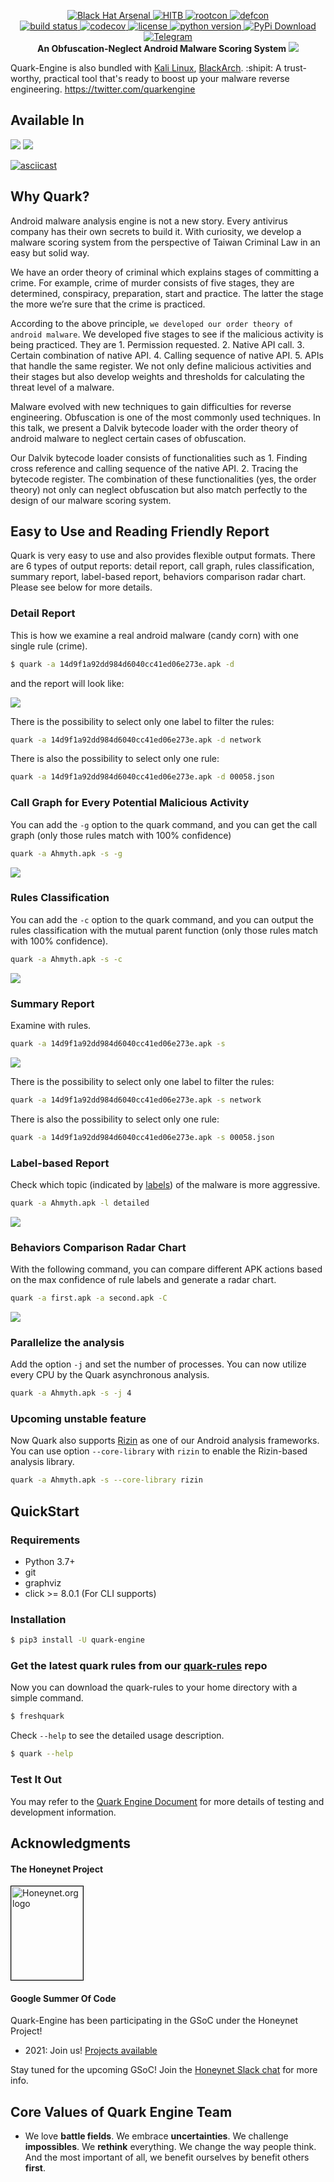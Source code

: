 <p align="center">
    <a href="https://www.blackhat.com/asia-21/arsenal/schedule/index.html#quark-engine-storyteller-of-android-malware-22458">
        <img alt="Black Hat Arsenal" src="https://img.shields.io/badge/Black%20Hat%20Arsenal-Asia%202021-blue">
    </a>
    <a href="https://conference.hitb.org/hitb-lockdown002/sessions/quark-engine-an-obfuscation-neglect-android-malware-scoring-system/">
        <img alt="HITB" src="https://img.shields.io/badge/HITB-Lockdown%20002-red">
    </a>
    <a href="https://www.youtube.com/watch?v=SOH4eqrv9_g&ab_channel=ROOTCONHackingConference">
        <img alt="rootcon" src="https://img.shields.io/badge/ROOTCON-2020-orange">
    </a>
    <a href="https://www.youtube.com/watch?v=XK-yqHPnsvc&ab_channel=DEFCONConference">
        <img alt="defcon" src="https://img.shields.io/badge/DEFCON%2028-BTV-blue">
    </a><br>
    <a href="https://travis-ci.org/quark-engine/quark-engine.svg?branch=master">
        <img alt="build status" src="https://travis-ci.org/quark-engine/quark-engine.svg?branch=master">
    </a>
    <a href="https://codecov.io/gh/quark-engine/quark-engine">
        <img alt="codecov" src="https://codecov.io/gh/quark-engine/quark-engine/branch/master/graph/badge.svg">
    </a>
    <a href="https://github.com/18z/quark-rules/blob/master/LICENSE">
        <img alt="license" src="https://img.shields.io/badge/License-GPLv3-blue.svg">
    </a>
    <a href="https://www.python.org/downloads/release/python-360/">
        <img alt="python version" src="https://img.shields.io/badge/python-3.8-blue.svg">
    </a>
    <a href="https://pypi.org/project/quark-engine/">
        <img alt="PyPi Download" src="https://pepy.tech/badge/quark-engine">
    </a><br>
    <a href="https://t.me/joinchat/HrOyhhipvoFjOYc7mc941w">
        <img alt="Telegram" src="https://img.shields.io/badge/telegram-eff?logo=telegram">
    </a><br>
    <b> An Obfuscation-Neglect Android Malware Scoring System</b>
    <img src="https://i.imgur.com/8GwkWei.png"/>
</p>


Quark-Engine is also bundled with [Kali Linux](https://tools.kali.org/tools-listing), [BlackArch](https://blackarch.org/mobile.html).
:shipit:  A trust-worthy, practical tool that's ready to boost up your malware reverse engineering. https://twitter.com/quarkengine

## Available In

<img src="https://i.imgur.com/oQcqRXy.png"/>

<img src="https://i.imgur.com/nz4m8kr.png"/>

[![asciicast](https://asciinema.org/a/416810.svg)](https://asciinema.org/a/416810)

## Why Quark?

Android malware analysis engine is not a new story. Every antivirus company has their own secrets to build it. With curiosity, we develop a malware scoring system from the perspective of Taiwan Criminal Law in an easy but solid way.

We have an order theory of criminal which explains stages of committing a crime. For example, crime of murder consists of five stages, they are determined, conspiracy, preparation, start and practice. The latter the stage the more we’re sure that the crime is practiced.

According to the above principle, ```we developed our order theory of android malware```. We developed five stages to see if the malicious activity is being practiced. They are 1. Permission requested. 2. Native API call. 3. Certain combination of native API. 4. Calling sequence of native API. 5. APIs that handle the same register. We not only define malicious activities and their stages but also develop weights and thresholds for calculating the threat level of a malware.

Malware evolved with new techniques to gain difficulties for reverse engineering. Obfuscation is one of the most commonly used techniques. In this talk, we present a Dalvik bytecode loader with the order theory of android malware to neglect certain cases of obfuscation.

Our Dalvik bytecode loader consists of functionalities such as 1. Finding cross reference and calling sequence of the native API. 2. Tracing the bytecode register. The combination of these functionalities (yes, the order theory) not only can neglect obfuscation but also match perfectly to the design of our malware scoring system.

## Easy to Use and Reading Friendly Report

Quark is very easy to use and also provides flexible output formats. There are 6 types of output reports: detail report,
call graph, rules classification, summary report, label-based report, behaviors comparison radar chart. Please see below for more details.


### Detail Report

This is how we examine a real android malware (candy corn) with one single rule (crime).

```bash
$ quark -a 14d9f1a92dd984d6040cc41ed06e273e.apk -d
```

and the report will look like:

<img src="https://i.imgur.com/g28N7qk.png"/>

There is the possibility to select only one label to filter the rules:

```bash
quark -a 14d9f1a92dd984d6040cc41ed06e273e.apk -d network
```
There is also the possibility to select only one rule:

```bash
quark -a 14d9f1a92dd984d6040cc41ed06e273e.apk -d 00058.json
```

### Call Graph for Every Potential Malicious Activity
You can add the `-g` option to the quark command, and you can
get the call graph (only those rules match with 100% confidence)
```bash
quark -a Ahmyth.apk -s -g
```
<img src="https://i.imgur.com/5xcrcdN.png"/>

### Rules Classification
You can add the `-c` option to the quark command, and you can
output the rules classification with the mutual parent function (only those rules match with 100% confidence).
```bash
quark -a Ahmyth.apk -s -c
```
<img src="https://i.imgur.com/YTK8V1x.png"/>

### Summary Report
Examine with rules.

```bash
quark -a 14d9f1a92dd984d6040cc41ed06e273e.apk -s
```
<img src="https://i.imgur.com/v7ehRW0.png"/>

There is the possibility to select only one label to filter the rules:

```bash
quark -a 14d9f1a92dd984d6040cc41ed06e273e.apk -s network
```
There is also the possibility to select only one rule:

```bash
quark -a 14d9f1a92dd984d6040cc41ed06e273e.apk -s 00058.json
```

### Label-based Report
Check which topic (indicated by [labels](https://github.com/quark-engine/quark-rules/blob/master/label_desc.csv)) of the malware is more aggressive.

```bash
quark -a Ahmyth.apk -l detailed
```
<img src="https://i.imgur.com/0GbBDfn.png"/>

### Behaviors Comparison Radar Chart
With the following command, you can compare different APK actions based on the max confidence of rule labels and generate
a radar chart.

```bash
quark -a first.apk -a second.apk -C
```

<img src="https://i.imgur.com/ClRWOei.png"/>

### Parallelize the analysis
Add the option `-j` and set the number of processes. You can now utilize every CPU by the Quark asynchronous analysis.
```bash
quark -a Ahmyth.apk -s -j 4
```

### Upcoming unstable feature
Now Quark also supports [Rizin](https://github.com/rizinorg/rizin) as one of our Android analysis frameworks. You can use option `--core-library` with `rizin` to enable the Rizin-based analysis library.
```bash
quark -a Ahmyth.apk -s --core-library rizin
```

## QuickStart

### Requirements
-   Python 3.7+
-   git
-   graphviz
-   click >= 8.0.1 (For CLI supports)

### Installation

```bash
$ pip3 install -U quark-engine
```

### Get the latest quark rules from our [quark-rules](https://github.com/quark-engine/quark-rules) repo

Now you can download the quark-rules to your home directory with a simple command.

```bash
$ freshquark
```

Check `--help` to see the detailed usage description.

```bash
$ quark --help
```

### Test It Out

You may refer to the [Quark Engine Document](https://quark-engine.readthedocs.io/en/latest/) for more details of testing and development information.

## Acknowledgments

#### The Honeynet Project
<a href="https://www.honeynet.org"> <img style="border: 0.2px solid black" width=115 height=150 src="https://i.imgur.com/znu7cMJ.png" alt="Honeynet.org logo"> </a>

#### Google Summer Of Code

Quark-Engine has been participating in the GSoC under the Honeynet Project!

* 2021: Join us! [Projects available](https://www.honeynet.org/gsoc/gsoc-2021/google-summer-of-code-2021-project-ideas/)

Stay tuned for the upcoming GSoC! Join the [Honeynet Slack chat](https://gsoc-slack.honeynet.org/) for more info.

## Core Values of Quark Engine Team

* We love **battle fields**. We embrace **uncertainties**. We challenge **impossibles**. We **rethink** everything. We change the way people think. 
And the most important of all, we benefit ourselves by benefit others **first**.
